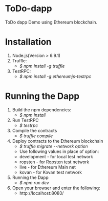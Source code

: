 # ToDo-dapp
ToDo dapp Demo using Ethereum blockchain.

# Installation
1. Node.js(Version > 6.9.1)
2. Truffle: 
   - *$ npm install -g truffle*
3. TestRPC:
   - *$ npm install -g ethereumjs-testrpc*

# Running the Dapp
1. Build the npm dependencies:
    - *$ npm install*
2. Run TestRPC
    - *$ testrpc*
3. Compile the contracts
    - *$ truffle compile*
4. Deploy contracts to the Ethereum blockchain
    - *$ truffle migrate --network option*
   - Use following values in place of option:
   - development - for local test network
   - ropsten - for Ropsten test network
   - live - for Ethereum Main net
   - kovan - for Kovan test network
5. Running the Dapp
    - *$ npm run dev*
6. Open your browser and enter the following:
     - http://localhost:8080/
